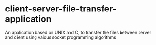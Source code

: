 # client-server-file-transfer-application
An application based on UNIX and C, to transfer the files between server and client using vaious socket programming algorithms
